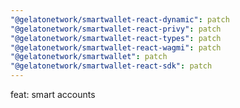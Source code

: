 ```yaml
---
"@gelatonetwork/smartwallet-react-dynamic": patch
"@gelatonetwork/smartwallet-react-privy": patch
"@gelatonetwork/smartwallet-react-types": patch
"@gelatonetwork/smartwallet-react-wagmi": patch
"@gelatonetwork/smartwallet": patch
"@gelatonetwork/smartwallet-react-sdk": patch
---
```


feat: smart accounts
